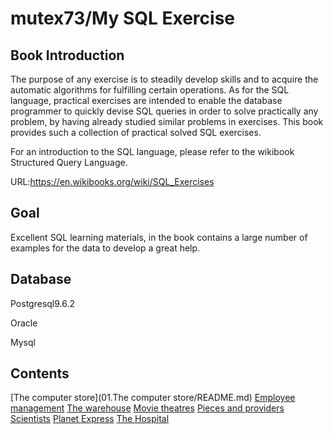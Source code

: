 # mutex73/My SQL Exercise

## Book Introduction

The purpose of any exercise is to steadily develop skills and to acquire the automatic algorithms for fulfilling certain operations. As for the SQL language, practical exercises are intended to enable the database programmer to quickly devise SQL queries in order to solve practically any problem, by having already studied similar problems in exercises. This book provides such a collection of practical solved SQL exercises.

For an introduction to the SQL language, please refer to the wikibook Structured Query Language.

URL:https://en.wikibooks.org/wiki/SQL_Exercises

## Goal

Excellent SQL learning materials, in the book contains a large number of examples for the data to develop a great help.

## Database

Postgresql9.6.2

Oracle

Mysql

## Contents

[The computer store](01.The computer store/README.md)
[Employee management]()
[The warehouse]()
[Movie theatres]()
[Pieces and providers]()
[Scientists]()
[Planet Express]()
[The Hospital]()
